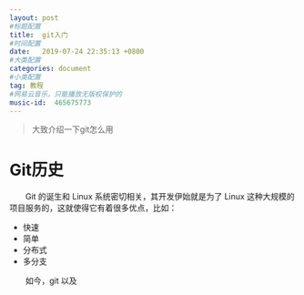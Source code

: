 ```yaml
---
layout: post
#标题配置
title:  git入门
#时间配置
date:   2019-07-24 22:35:13 +0800
#大类配置
categories: document
#小类配置
tag: 教程
#网易云音乐，只能播放无版权保护的
music-id:  465675773
---
```


> 大致介绍一下git怎么用

<!-- more -->

# Git历史

&emsp;&emsp;Git 的诞生和 Linux 系统密切相关，其开发伊始就是为了 Linux 这种大规模的项目服务的，这就使得它有着很多优点，比如：

* 快速
* 简单
* 分布式
* 多分支

&emsp;&emsp;如今，git 以及